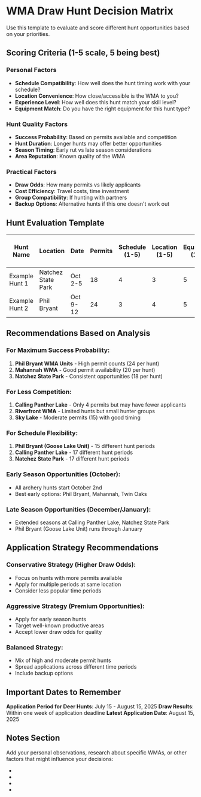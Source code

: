 # WMA Draw Hunt Decision Matrix

Use this template to evaluate and score different hunt opportunities based on your priorities.

## Scoring Criteria (1-5 scale, 5 being best)

### Personal Factors
- **Schedule Compatibility**: How well does the hunt timing work with your schedule?
- **Location Convenience**: How close/accessible is the WMA to you?
- **Experience Level**: How well does this hunt match your skill level?
- **Equipment Match**: Do you have the right equipment for this hunt type?

### Hunt Quality Factors
- **Success Probability**: Based on permits available and competition
- **Hunt Duration**: Longer hunts may offer better opportunities
- **Season Timing**: Early rut vs late season considerations
- **Area Reputation**: Known quality of the WMA

### Practical Factors
- **Draw Odds**: How many permits vs likely applicants
- **Cost Efficiency**: Travel costs, time investment
- **Group Compatibility**: If hunting with partners
- **Backup Options**: Alternative hunts if this one doesn't work out

## Hunt Evaluation Template

| Hunt Name | Location | Date | Permits | Schedule (1-5) | Location (1-5) | Equipment (1-5) | Success Prob (1-5) | Duration (1-5) | Timing (1-5) | Draw Odds (1-5) | Total Score | Priority |
|-----------|----------|------|---------|----------------|----------------|-----------------|-------------------|----------------|---------------|----------------|-------------|----------|
| Example Hunt 1 | Natchez State Park | Oct 2-5 | 18 | 4 | 3 | 5 | 4 | 4 | 5 | 3 | 28 | High |
| Example Hunt 2 | Phil Bryant | Oct 9-12 | 24 | 3 | 4 | 5 | 5 | 4 | 5 | 4 | 30 | High |

## Recommendations Based on Analysis

### For Maximum Success Probability:
1. **Phil Bryant WMA Units** - High permit counts (24 per hunt)
2. **Mahannah WMA** - Good permit availability (20 per hunt)
3. **Natchez State Park** - Consistent opportunities (18 per hunt)

### For Less Competition:
1. **Calling Panther Lake** - Only 4 permits but may have fewer applicants
2. **Riverfront WMA** - Limited hunts but small hunter groups
3. **Sky Lake** - Moderate permits (15) with good timing

### For Schedule Flexibility:
1. **Phil Bryant (Goose Lake Unit)** - 15 different hunt periods
2. **Calling Panther Lake** - 17 different hunt periods
3. **Natchez State Park** - 17 different hunt periods

### Early Season Opportunities (October):
- All archery hunts start October 2nd
- Best early options: Phil Bryant, Mahannah, Twin Oaks

### Late Season Opportunities (December/January):
- Extended seasons at Calling Panther Lake, Natchez State Park
- Phil Bryant (Goose Lake Unit) runs through January

## Application Strategy Recommendations

### Conservative Strategy (Higher Draw Odds):
- Focus on hunts with more permits available
- Apply for multiple periods at same location
- Consider less popular time periods

### Aggressive Strategy (Premium Opportunities):
- Apply for early season hunts
- Target well-known productive areas
- Accept lower draw odds for quality

### Balanced Strategy:
- Mix of high and moderate permit hunts
- Spread applications across different time periods
- Include backup options

## Important Dates to Remember

**Application Period for Deer Hunts**: July 15 - August 15, 2025
**Draw Results**: Within one week of application deadline
**Latest Application Date**: August 15, 2025

## Notes Section

Add your personal observations, research about specific WMAs, or other factors that might influence your decisions:

- 
- 
- 
- 
